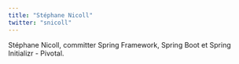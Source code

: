 ```yaml
---
title: "Stéphane Nicoll"
twitter: "snicoll"
---
```


Stéphane Nicoll, committer Spring Framework, Spring Boot et Spring
Initializr - Pivotal.

